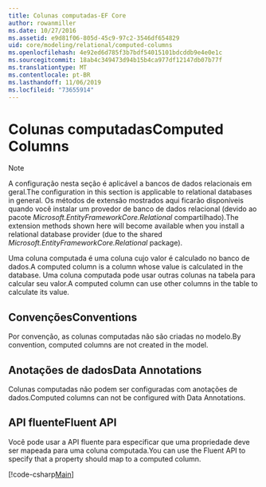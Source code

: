```yaml
---
title: Colunas computadas-EF Core
author: rowanmiller
ms.date: 10/27/2016
ms.assetid: e9d81f06-805d-45c9-97c2-3546df654829
uid: core/modeling/relational/computed-columns
ms.openlocfilehash: 4e92ed6d785f3b7bdf54015101bdcddb9e4e0e1c
ms.sourcegitcommit: 18ab4c349473d94b15b4ca977df12147db07b77f
ms.translationtype: MT
ms.contentlocale: pt-BR
ms.lasthandoff: 11/06/2019
ms.locfileid: "73655914"
---
```

# <a name="computed-columns"></a><span data-ttu-id="953cb-102">Colunas computadas</span><span class="sxs-lookup"><span data-stu-id="953cb-102">Computed Columns</span></span>

> [!NOTE]  
> <span data-ttu-id="953cb-103">A configuração nesta seção é aplicável a bancos de dados relacionais em geral.</span><span class="sxs-lookup"><span data-stu-id="953cb-103">The configuration in this section is applicable to relational databases in general.</span></span> <span data-ttu-id="953cb-104">Os métodos de extensão mostrados aqui ficarão disponíveis quando você instalar um provedor de banco de dados relacional (devido ao pacote *Microsoft.EntityFrameworkCore.Relational* compartilhado).</span><span class="sxs-lookup"><span data-stu-id="953cb-104">The extension methods shown here will become available when you install a relational database provider (due to the shared *Microsoft.EntityFrameworkCore.Relational* package).</span></span>

<span data-ttu-id="953cb-105">Uma coluna computada é uma coluna cujo valor é calculado no banco de dados.</span><span class="sxs-lookup"><span data-stu-id="953cb-105">A computed column is a column whose value is calculated in the database.</span></span> <span data-ttu-id="953cb-106">Uma coluna computada pode usar outras colunas na tabela para calcular seu valor.</span><span class="sxs-lookup"><span data-stu-id="953cb-106">A computed column can use other columns in the table to calculate its value.</span></span>

## <a name="conventions"></a><span data-ttu-id="953cb-107">Convenções</span><span class="sxs-lookup"><span data-stu-id="953cb-107">Conventions</span></span>

<span data-ttu-id="953cb-108">Por convenção, as colunas computadas não são criadas no modelo.</span><span class="sxs-lookup"><span data-stu-id="953cb-108">By convention, computed columns are not created in the model.</span></span>

## <a name="data-annotations"></a><span data-ttu-id="953cb-109">Anotações de dados</span><span class="sxs-lookup"><span data-stu-id="953cb-109">Data Annotations</span></span>

<span data-ttu-id="953cb-110">Colunas computadas não podem ser configuradas com anotações de dados.</span><span class="sxs-lookup"><span data-stu-id="953cb-110">Computed columns can not be configured with Data Annotations.</span></span>

## <a name="fluent-api"></a><span data-ttu-id="953cb-111">API fluente</span><span class="sxs-lookup"><span data-stu-id="953cb-111">Fluent API</span></span>

<span data-ttu-id="953cb-112">Você pode usar a API fluente para especificar que uma propriedade deve ser mapeada para uma coluna computada.</span><span class="sxs-lookup"><span data-stu-id="953cb-112">You can use the Fluent API to specify that a property should map to a computed column.</span></span>

[!code-csharp[Main](../../../../samples/core/Modeling/FluentAPI/Relational/ComputedColumn.cs?name=ComputedColumn&highlight=9)]
